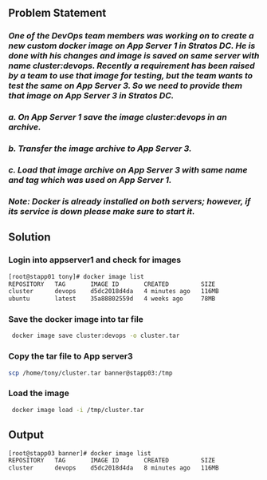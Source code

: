 ## Problem Statement

### *One of the DevOps team members was working on to create a new custom docker image on App Server 1 in Stratos DC. He is done with his changes and image is saved on same server with name cluster:devops. Recently a requirement has been raised by a team to use that image for testing, but the team wants to test the same on App Server 3. So we need to provide them that image on App Server 3 in Stratos DC.*

### *a. On App Server 1 save the image **cluster:devops** in an archive.*

### *b. Transfer the image archive to App Server 3.*

### *c. Load that image archive on App Server 3 with same name and tag which was used on App Server 1.*

### *Note: Docker is already installed on both servers; however, if its service is down please make sure to start it.*

## Solution

### Login into appserver1 and check for images

```bash
[root@stapp01 tony]# docker image list
REPOSITORY   TAG       IMAGE ID       CREATED         SIZE
cluster      devops    d5dc2018d4da   4 minutes ago   116MB
ubuntu       latest    35a88802559d   4 weeks ago     78MB
```

### Save the docker image into tar file

```bash
 docker image save cluster:devops -o cluster.tar
 ```

### Copy the tar file to App server3

 ```bash
 scp /home/tony/cluster.tar banner@stapp03:/tmp
 ```

### Load the image

 ```bash
  docker image load -i /tmp/cluster.tar 
 ```

## Output

```bash
[root@stapp03 banner]# docker image list
REPOSITORY   TAG       IMAGE ID       CREATED         SIZE
cluster      devops    d5dc2018d4da   8 minutes ago   116MB
```
